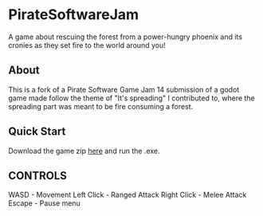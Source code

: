 # PirateSoftwareJam
A game about rescuing the forest from a power-hungry phoenix and its cronies as they set fire to the world around you!

## About
This is a fork of a Pirate Software Game Jam 14 submission of a godot game made follow the theme of "It's spreading" I contributed to, where the spreading part was meant to be fire consuming a forest.

## Quick Start
Download the game zip [here](https://plasticapples.itch.io/its-spreading-the-fire) and run the .exe.

## CONTROLS
WASD - Movement
Left Click - Ranged Attack
Right Click - Melee Attack
Escape - Pause menu
